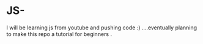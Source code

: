 # JS-
I will be learning js  from youtube and pushing code :) ....eventually planning to make this repo a tutorial for beginners .
